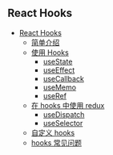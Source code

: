 ## React Hooks

- [React Hooks]()
  - [简单介绍]()
  - [使用 Hooks]()
    - [useState]()
    - [useEffect]()
    - [useCallback]()
    - [useMemo]()
    - [useRef]()
  - [在 hooks 中使用 redux]()
    - [useDispatch]()
    - [useSelector]()
  - [自定义 hooks]()
  - [hooks 常见问题]()
